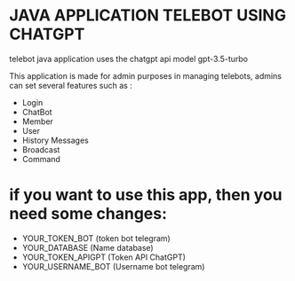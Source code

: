 # JAVA APPLICATION TELEBOT USING CHATGPT
telebot java application uses the chatgpt api model gpt-3.5-turbo

This application is made for admin purposes in managing telebots,
admins can set several features such as :
 - Login
 - ChatBot
 - Member
 - User
 - History Messages
 - Broadcast
 - Command
# if you want to use this app, then you need some changes:
 - YOUR_TOKEN_BOT (token bot telegram)
 - YOUR_DATABASE (Name database)
 - YOUR_TOKEN_APIGPT (Token API ChatGPT)
 - YOUR_USERNAME_BOT (Username bot telegram) 
